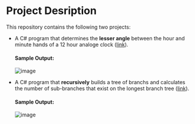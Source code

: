 # Project Desription
This repository contains the following two projects:
* A C# program that determines the **lesser angle** between the hour and minute hands of a 12 hour analoge clock ([link](https://github.com/Tinsae-Tadesse/REIZ-Tech/blob/master/Angle%20Calculator/Program.cs)).
  #### Sample Output:
  ![image](https://user-images.githubusercontent.com/62338683/227795322-4a793735-54ee-4c55-81fc-5438c4ca7a9c.png)

* A C# program that **recursively** builds a tree of branchs and calculates the number of sub-branches that exist on the longest branch tree ([link](https://github.com/Tinsae-Tadesse/REIZ-Tech/blob/master/Branch%20Tree/Program.cs)).
  #### Sample Output:
  ![image](https://user-images.githubusercontent.com/62338683/227795893-a55bda04-401a-4bdc-a7bc-29893bb5989f.png)

